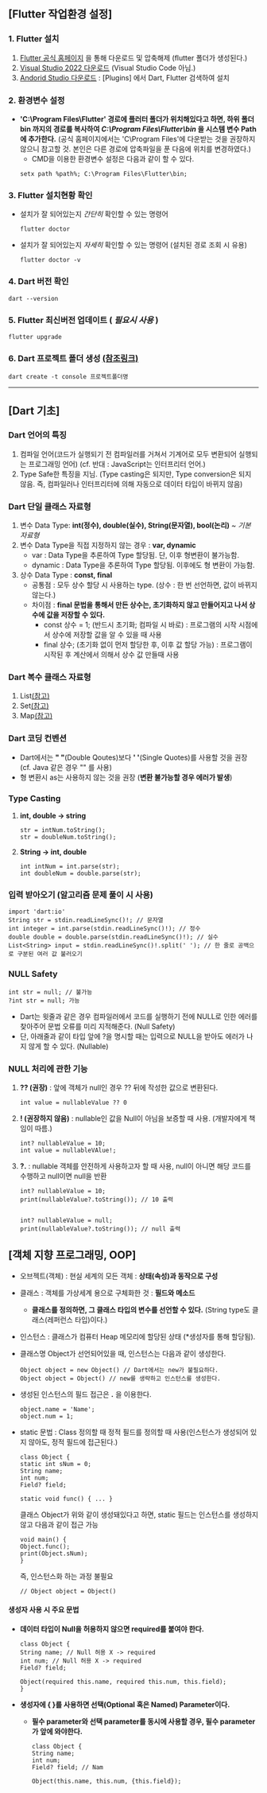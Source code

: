 ## [Flutter 작업환경 설정]

### 1. Flutter 설치
  1. [Flutter 공식 홈페이지](https://flutter-ko.dev/get-started/install) 을 통해 다운로드 및 압축해제 (flutter 폴더가 생성된다.)
  2. [Visual Studio 2022 다운로드](https://visualstudio.microsoft.com/ko/vs/community/) (Visual Studio Code 아님.)
  3. [Andorid Studio 다운로드](https://developer.android.com/studio/install) : [Plugins] 에서 Dart, Flutter 검색하여 설치  

### 2. 환경변수 설정
  - **'C:\Program Files\Flutter' 경로에 플러터 폴더가 위치해있다고 하면, 하위 폴더 bin 까지의 경로를 복사하여
    *C:\Program Files\Flutter\bin* 을 시스템 변수 Path에 추가한다.** (공식 홈페이지에서는 'C\Program Files'에 다운받는 것을 권장하지 않으니 참고할 것. 본인은 다른 경로에 압축파일을 푼 다음에 위치를 변경하였다.)
    - CMD을 이용한 환경변수 설정은 다음과 같이 할 수 있다.
    ```
    setx path %path%; C:\Program Files\Flutter\bin;
    ```


### 3. Flutter 설치현황 확인
  - 설치가 잘 되어있는지 *간단히*  확인할 수 있는 명령어
    ```
    flutter doctor
    ```
  - 설치가 잘 되어있는지 *자세히*  확인할 수 있는 명령어 (설치된 경로 조회 시 유용)
    ```
    flutter doctor -v
    ```

### 4. Dart 버전 확인
  ```
  dart --version
  ```

### 5. Flutter 최신버전 업데이트 ( *필요시 사용* )
  ```
  flutter upgrade
  ```
  
### 6. Dart 프로젝트 폴더 생성 [(참조링크)](https://dart.dev/tutorials/server/get-started#3-create-a-small-app)
  ```
  dart create -t console 프로젝트폴더명
  ```
---

## [Dart 기초]


### Dart 언어의 특징
  1. 컴파일 언어(코드가 실행되기 전 컴파일러를 거쳐서 기계어로 모두 변환되어 실행되는 프로그래밍 언어) (cf. 반대 : JavaScript는 인터프리터 언어.)
  2. Type Safe한 특징을 지님. (Type casting은 되지만, Type conversion은 되지 않음. 즉, 컴파일러나 인터프리터에 의해 자동으로 데이터 타입이 바뀌지 않음)


### Dart 단일 클래스 자료형
  1. 변수 Data Type: **int(정수), double(실수), String(문자열), bool(논리)**  *~ 기본 자료형*
  2. 변수 Data Type을 직접 지정하지 않는 경우 : **var, dynamic**
     - var : Data Type을 추론하여 Type 할당됨. 단, 이후 형변환이 불가능함.
     - dynamic : Data Type을 추론하여 Type 할당됨. 이후에도 형 변환이 가능함.
  3. 상수 Data Type : **const, final**
     - 공통점 : 모두 상수 할당 시 사용하는 type. (상수 : 한 번 선언하면, 값이 바뀌지 않는다.)
     - 차이점 : **final 문법을 통해서 만든 상수는, 초기화하지 않고 만들어지고 나서 상수에 값을 저장할 수 있다.**
       - const 상수 = 1; (반드시 초기화; 컴파일 시 바로) : 프로그램의 시작 시점에서 상수에 저장할 값을 알 수 있을 때 사용
       - final 상수; (초기화 없이 먼저 할당한 후, 이후 값 할당 가능) : 프로그램이 시작된 후 계산에서 의해서 상수 값 만들때 사용


### Dart 복수 클래스 자료형
  1. List[(참고)](https://dart-tutorial.com/collections/list-in-dart/)
  2. Set[(참고)](https://dart-tutorial.com/collections/set-in-dart/)
  3. Map[(참고)](https://dart-tutorial.com/collections/map-in-dart/)


### Dart 코딩 컨벤션
  - Dart에서는 **" "**(Double Qoutes)보다 **' '**(Single Quotes)를 사용할 것을 권장 (cf. Java 같은 경우 "" 를 사용)
  - 형 변환시 as는 사용하지 않는 것을 권장 (**변환 불가능할 경우 에러가 발생**)


  
### Type Casting
1. **int, double -> string**
   ```
   str = intNum.toString();
   str = doubleNum.toString();
   ```
2. **String -> int, double**
   ```
   int intNum = int.parse(str);
   int doubleNum = double.parse(str);
   ```

  
### 입력 받아오기 (알고리즘 문제 풀이 시 사용)
  ```
  import 'dart:io'
  String str = stdin.readLineSync()!; // 문자열
  int integer = int.parse(stdin.readLineSync()!); // 정수
  double double = double.parse(stdin.readLineSync()!); // 실수
  List<String> input = stdin.readLineSync()!.split(' '); // 한 줄로 공백으로 구분된 여러 값 불러오기
  ```

  
  
### NULL Safety
  ```
  int str = null; // 불가능
  ?int str = null; 가능
  ```
  - Dart는 윗줄과 같은 경우 컴파일러에서 코드를 실행하기 전에 NULL로 인한 에러를 찾아주어 문법 오류를 미리 지적해준다. (Null Safety)
  - 단, 아래줄과 같이 타입 앞에 ?을 명시할 때는 입력으로 NULL을 받아도 에러가 나지 않게 할 수 있다. (Nullable)

  

  
### NULL 처리에 관한 기능
1. **?? (권장)** : 앞에 객체가 null인 경우 ?? 뒤에 작성한 값으로 변환된다.
    ```
    int value = nullableValue ?? 0
    ```
2. **! (권장하지 않음)** : nullable인 값을 Null이 아님을 보증할 때 사용. (개발자에게 책임이 따름.)
   ```
   int? nullableValue = 10;
   int value = nullableVAlue!;
   ```
3. **?.** : nullable 객체를 안전하게 사용하고자 할 때 사용, null이 아니면 해당 코드를 수행하고 null이면 null을 반환
   ```
   int? nullableValue = 10;
   print(nullableValue?.toString()); // 10 출력

   
   int? nullableValue = null;
   print(nullableValue?.toString()); // null 출력
   ```

## [객체 지향 프로그래밍, OOP]
- 오브젝트(객체) : 현실 세계의 모든 객체 : **상태(속성)과 동작으로 구성**
- 클래스 : 객체를 가상세계 용으로 구체화한 것 : **필드와 메소드**
  - **클래스를 정의하면, 그 클래스 타입의 변수를 선언할 수 있다.** (String type도 클래스(레퍼런스 타입)이다.)
- 인스턴스 : 클래스가 컴퓨터 Heap 메모리에 할당된 상태 (*생성자를 통해 할당됨).

- 클래스명 Object가 선언되어있을 때, 인스턴스는 다음과 같이 생성한다.
  ```
  Object object = new Object() // Dart에서는 new가 불필요하다.
  Object object = Object() // new를 생략하고 인스턴스를 생성한다.
  ```
- 생성된 인스턴스의 필드 접근은 **.** 을 이용한다.
  ```
  object.name = 'Name';
  object.num = 1;
  ```

- static 문법 : Class 정의할 때 정적 필드를 정의할 때 사용(인스턴스가 생성되어 있지 않아도, 정적 필드에 접근된다.)
  ```
  class Object {
  static int sNum = 0;
  String name;
  int num;
  Field? field;

  static void func() { ... }
  ```
  
  클래스 Object가 위와 같이 생성돼있다고 하면, static 필드는 인스턴스를 생성하지 않고 다음과 같이 접근 가능
  ```
  void main() {
  Object.func();
  print(Object.sNum);
  }
  ```

  즉, 인스턴스화 하는 과정 불필요
  ```
  // Object object = Object()
  ```
#### 생성자 사용 시 주요 문법
- **데이터 타입이 Null을 허용하지 않으면 required를 붙여야 한다.**
  ```
  class Object {
  String name; // Null 허용 X -> required
  int num; // Null 허용 X -> required
  Field? field;
  
  Object(required this.name, required this.num, this.field);
  }
  ```
  
- **생성자에 { }를 사용하면 선택(Optional 혹은 Named) Parameter이다.**
  - **필수 parameter와 선택 parameter를 동시에 사용할 경우, 필수 parameter가 앞에 와야한다.**
    ```
    class Object {
    String name;
    int num;
    Field? field; // Nam
    
    Object(this.name, this.num, {this.field});
    ```
